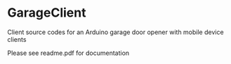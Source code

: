 # GarageClient
Client source codes for an Arduino garage door opener with mobile device clients

Please see readme.pdf for documentation
